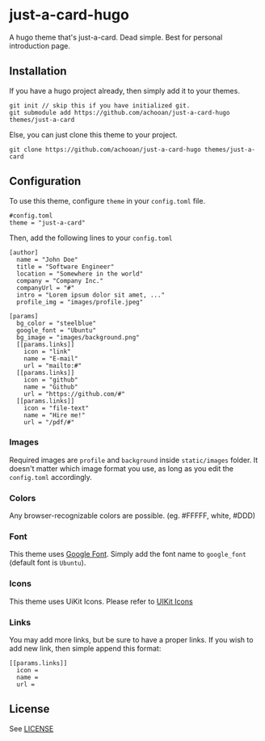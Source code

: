 # just-a-card-hugo
A hugo theme that's just-a-card. Dead simple. Best for personal introduction page.

## Installation
If you have a hugo project already, then simply add it to your themes.
```
git init // skip this if you have initialized git.
git submodule add https://github.com/achooan/just-a-card-hugo themes/just-a-card
```

Else, you can just clone this theme to your project.
```
git clone https://github.com/achooan/just-a-card-hugo themes/just-a-card
```

## Configuration
To use this theme, configure `theme` in your `config.toml` file.
```
#config.toml
theme = "just-a-card"
```
Then, add the following lines to your `config.toml`
```
[author]
  name = "John Doe"
  title = "Software Engineer"
  location = "Somewhere in the world"
  company = "Company Inc."
  companyUrl = "#"
  intro = "Lorem ipsum dolor sit amet, ..."
  profile_img = "images/profile.jpeg"

[params]
  bg_color = "steelblue"
  google_font = "Ubuntu"
  bg_image = "images/background.png"
  [[params.links]]
    icon = "link"
    name = "E-mail"
    url = "mailto:#"
  [[params.links]]
    icon = "github"
    name = "Github"
    url = "https://github.com/#"
  [[params.links]]
    icon = "file-text"
    name = "Hire me!"
    url = "/pdf/#"
```

### Images
Required images are `profile` and `background` inside `static/images` folder. It doesn't matter which image format you use, as long as you edit the `config.toml` accordingly.

### Colors
Any browser-recognizable colors are possible. (eg. #FFFFF, white, #DDD)

### Font
This theme uses [Google Font](https://fonts.google.com). Simply add the font name to `google_font` (default font is `Ubuntu`).

### Icons
This theme uses UiKit Icons. Please refer to [UIKit Icons](https://getuikit.com/docs/icon)

### Links
You may add more links, but be sure to have a proper links. If you wish to add new link, then simple append this format:
```
[[params.links]]
  icon = 
  name = 
  url = 
```

## License
See [LICENSE](https://github.com/achooan/just-a-card-hugoblob/master/LICENSE)